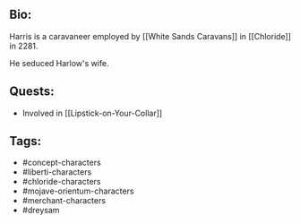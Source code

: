 ## Bio:

Harris is a caravaneer employed by [[White Sands Caravans]] in [[Chloride]] in 2281.

He seduced Harlow's wife.

## Quests:

- Involved in [[Lipstick-on-Your-Collar]]

## Tags:

- #concept-characters
- #liberti-characters
- #chloride-characters
- #mojave-orientum-characters
- #merchant-characters
- #dreysam